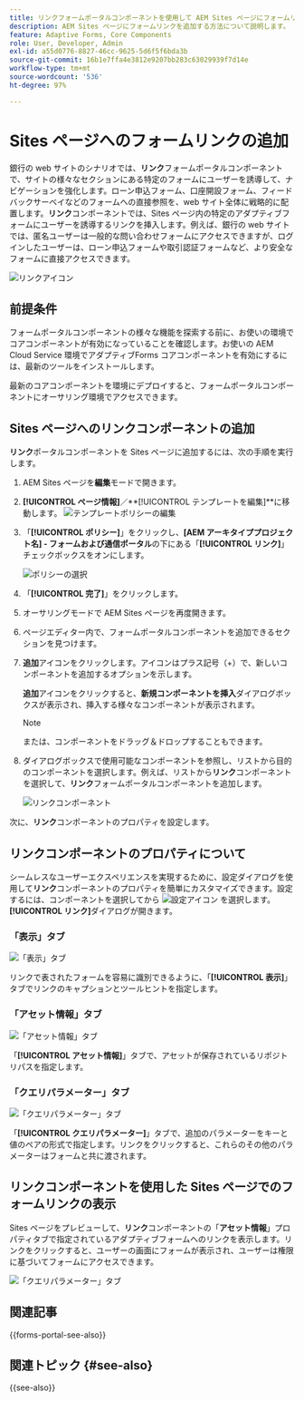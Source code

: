 ```yaml
---
title: リンクフォームポータルコンポーネントを使用して AEM Sites ページにフォームリンクを追加する方法
description: AEM Sites ページにフォームリンクを追加する方法について説明します。
feature: Adaptive Forms, Core Components
role: User, Developer, Admin
exl-id: a55d0776-8827-46cc-9625-5d6f5f6bda3b
source-git-commit: 16b1e7ffa4e3812e9207bb283c63029939f7d14e
workflow-type: tm+mt
source-wordcount: '536'
ht-degree: 97%

---
```


# Sites ページへのフォームリンクの追加

銀行の web サイトのシナリオでは、**リンク**&#x200B;フォームポータルコンポーネントで、サイトの様々なセクションにある特定のフォームにユーザーを誘導して、ナビゲーションを強化します。ローン申込フォーム、口座開設フォーム、フィードバックサーベイなどのフォームへの直接参照を、web サイト全体に戦略的に配置します。**リンク**&#x200B;コンポーネントでは、Sites ページ内の特定のアダプティブフォームにユーザーを誘導するリンクを挿入します。例えば、銀行の web サイトでは、匿名ユーザーは一般的な問い合わせフォームにアクセスできますが、ログインしたユーザーは、ローン申込フォームや取引認証フォームなど、より安全なフォームに直接アクセスできます。

![リンクアイコン](/help/forms/assets/link-forms.png)

## 前提条件

フォームポータルコンポーネントの様々な機能を探索する前に、お使いの環境でコアコンポーネントが有効になっていることを確認します。お使いの AEM Cloud Service 環境でアダプティブForms コアコンポーネントを有効にするには、最新のツールをインストールします。

最新のコアコンポーネントを環境にデプロイすると、フォームポータルコンポーネントにオーサリング環境でアクセスできます。

## Sites ページへのリンクコンポーネントの追加

**リンク**&#x200B;ポータルコンポーネントを Sites ページに追加するには、次の手順を実行します。

1. AEM Sites ページを&#x200B;**編集**&#x200B;モードで開きます。
1. **[!UICONTROL ページ情報]**／**[!UICONTROL テンプレートを編集]**に移動します。
   ![テンプレートポリシーの編集](/help/forms/assets/save-form-as-draft-edit-template.png)

1. 「**[!UICONTROL ポリシー]**」をクリックし、**[AEM アーキタイププロジェクト名] - フォームおよび通信ポータル**&#x200B;の下にある「**[!UICONTROL リンク]**」チェックボックスをオンにします。

   ![ポリシーの選択](/help/forms/assets/add-link.png)

1. 「**[!UICONTROL 完了]**」をクリックします。
1. オーサリングモードで AEM Sites ページを再度開きます。
1. ページエディター内で、フォームポータルコンポーネントを追加できるセクションを見つけます。

1. **追加**&#x200B;アイコンをクリックします。アイコンはプラス記号（+）で、新しいコンポーネントを追加するオプションを示します。

   **追加**&#x200B;アイコンをクリックすると、**新規コンポーネントを挿入**&#x200B;ダイアログボックスが表示され、挿入する様々なコンポーネントが表示されます。

   >[!NOTE]
   >
   > または、コンポーネントをドラッグ＆ドロップすることもできます。

1. ダイアログボックスで使用可能なコンポーネントを参照し、リストから目的のコンポーネントを選択します。例えば、リストから&#x200B;**リンク**&#x200B;コンポーネントを選択して、**リンク**&#x200B;フォームポータルコンポーネントを追加します。

   ![リンクコンポーネント](/help/forms/assets/add-link-in-sites.png)

次に、**リンク**&#x200B;コンポーネントのプロパティを設定します。

## リンクコンポーネントのプロパティについて

シームレスなユーザーエクスペリエンスを実現するために、設定ダイアログを使用して&#x200B;**リンク**&#x200B;コンポーネントのプロパティを簡単にカスタマイズできます。設定するには、コンポーネントを選択してから ![設定アイコン](assets/configure_icon.png) を選択します。**[!UICONTROL リンク]**&#x200B;ダイアログが開きます。

### 「表示」タブ

![「表示」タブ](/help/forms/assets/link-asset-tab.png)

リンクで表されたフォームを容易に識別できるように、「**[!UICONTROL 表示]**」タブでリンクのキャプションとツールヒントを指定します。

### 「アセット情報」タブ

![「アセット情報」タブ](/help/forms/assets/link-asset-info.png)

「**[!UICONTROL アセット情報]**」タブで、アセットが保存されているリポジトリパスを指定します。

### 「クエリパラメーター」タブ

![「クエリパラメーター」タブ](/help/forms/assets/link-query-tab.png)

 「**[!UICONTROL クエリパラメーター]**」タブで、追加のパラメーターをキーと値のペアの形式で指定します。リンクをクリックすると、これらのその他のパラメーターはフォームと共に渡されます。

## リンクコンポーネントを使用した Sites ページでのフォームリンクの表示

Sites ページをプレビューして、**リンク**&#x200B;コンポーネントの「**アセット情報**」プロパティタブで指定されているアダプティブフォームへのリンクを表示します。リンクをクリックすると、ユーザーの画面にフォームが表示され、ユーザーは権限に基づいてフォームにアクセスできます。

![「クエリパラメーター」タブ ](/help/forms/assets/link-forms.png)

## 関連記事

{{forms-portal-see-also}}

## 関連トピック {#see-also}

{{see-also}}
